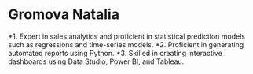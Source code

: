 # Gromova Natalia

*1. Expert in sales analytics and proficient in statistical prediction models such as regressions and time-series models.
*2. Proficient in generating automated reports using Python.
*3. Skilled in creating interactive dashboards using Data Studio, Power BI, and Tableau.
